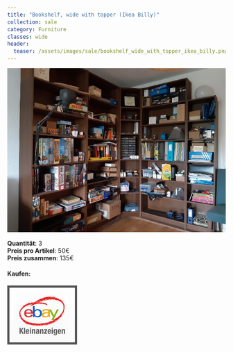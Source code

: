 ```yaml
---
title: "Bookshelf, wide with topper (Ikea Billy)"
collection: sale
category: Furniture
classes: wide
header: 
  teaser: /assets/images/sale/bookshelf_wide_with_topper_ikea_billy.png
---
```




<a href="">
  <img src="/assets/images/sale/bookshelf_wide_with_topper_ikea_billy.png" alt="Bookshelf, wide with topper (Ikea Billy)">
</a>

   **Quantit&#228;t**: 3  
   **Preis pro Artikel**: 50€  
   **Preis zusammen**: 135€  


#### Kaufen:
<a href="">
  <img src="/assets/images/ebay.png" alt="Ebay Kleinanzeigen" style="border: 5px solid #555">
</a>

